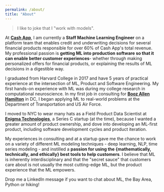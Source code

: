 ```yaml
---
permalink: /about/
title: "About"
---
```

> I like to joke that I "work with models".

At **[Cash App](https://cash.app/)**, I am currently a **Staff Machine Learning Engineer** on a platform team that enables credit and underwriting decisions for several financial products responsible for over 60% of Cash App's total revenue. My professional passion is **getting ML into production software so that it can enable better customer experiences**- whether through making personalized offers for financial products, or explaining the results of ML decisions in a digestible way.

I graduated from Harvard College in 2017 and have 5 years of practical experience at the intersection of ML, Product and Software Engineering. My first hands-on experience with ML was during my college research in computational neuroscience. In my first job in consulting for **[Booz Allen Hamilton](https://www.boozallen.com/)** in DC, I began applying ML to real-world problems at the Department of Transportation and US Air Force.

I moved to NYC to wear many hats as a Field Product Data Scientist at **[Enigma Technologies](https://enigma.com/)**, a Series C startup (at the time), because I wanted a greater amount of product ownership, and dove into developing an ML-first product, including software development cycles and product iteration.

My experiences in consulting and at a startup gave me the chance to work on a variety of different ML modeling techniques - deep learning, NLP, time series modeling - and instilled a **passion for using the {mathematically, technically, and ethically} best tools to help customers**. I believe that ML is inherently interdisciplinary and that the "secret sauce" that customers care about is not usually the most cutting-edge ML, but the product experience that the ML empowers.

Drop me a LinkedIn message if you want to chat about ML, the Bay Area, Python or hiking!
